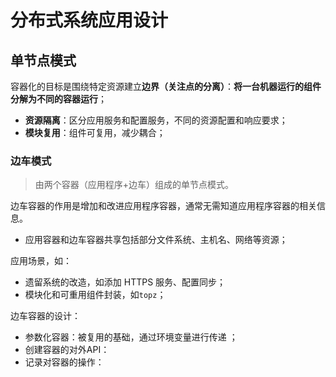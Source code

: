# 分布式系统应用设计

## 单节点模式

容器化的目标是围绕特定资源建立**边界（关注点的分离）**：**将一台机器运行的组件分解为不同的容器运行**；

- **资源隔离**：区分应用服务和配置服务，不同的资源配置和响应要求；
- **模块复用**：组件可复用，减少耦合；

### 边车模式

> 由两个容器（应用程序+边车）组成的单节点模式。

边车容器的作用是增加和改进应用程序容器，通常无需知道应用程序容器的相关信息。

- 应用容器和边车容器共享包括部分文件系统、主机名、网络等资源；

应用场景，如：

- 遗留系统的改造，如添加 HTTPS 服务、配置同步；
- 模块化和可重用组件封装，如`topz`；

边车容器的设计：

- 参数化容器：被复用的基础，通过环境变量进行传递 ；
- 创建容器的对外API：
- 记录对容器的操作：